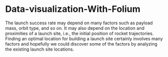 # Data-visualization-With-Folium
The launch success rate may depend on many factors such as payload mass, orbit type, and so on. It may also depend on the location and proximities of a launch site, i.e., the initial position of rocket trajectories. Finding an optimal location for building a launch site certainly involves many factors and hopefully we could discover some of the factors by analyzing the existing launch site locations.
